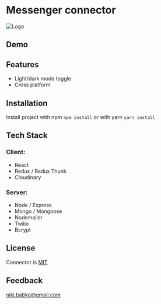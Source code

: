 # Messenger connector

![Logo](https://image.prntscr.com/image/lN3uV4GlRl6J1LeA3mXW8A.png)

## Demo

## Features

- Light/dark mode toggle
- Cross platform

## Installation

Install project with npm `npm install` or with yarn `yarn install`

## Tech Stack

### Client:

- React
- Redux / Redux Thunk
- Cloudinary

### Server:

- Node / Express
- Mongo / Mongoose
- Nodemailer
- Twilio
- Bcrypt

## License

Connector is [MIT](https://choosealicense.com/licenses/mit/)

## Feedback

niki.babko@gmail.com

